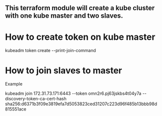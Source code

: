 ## This terraform module will create a kube cluster with one kube master and two slaves.

# How to create token on kube master 

kubeadm token create --print-join-command

# How to join slaves to master 

Example 

kubeadm join 172.31.73.171:6443 --token omn2r6.pj63jskbs4t04y7a     --discovery-token-ca-cert-hash sha256:d6371b3f09e3819efa7d5053823ced31207c223d96f485b13bbb98d815551ace

